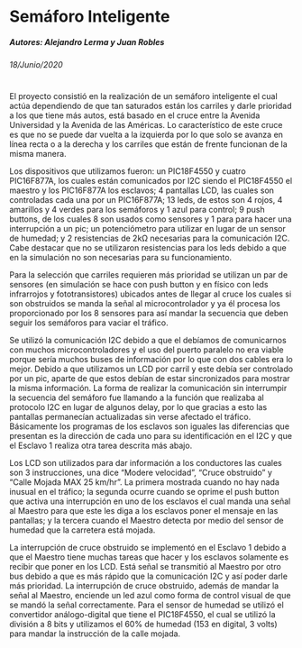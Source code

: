 # Semáforo Inteligente
##### Autores: Alejandro Lerma y Juan Robles
###### 18/Junio/2020 
#
#
El proyecto consistió en la realización de un semáforo inteligente el cual actúa dependiendo de que tan saturados están los carriles y darle prioridad a los que tiene más autos, está basado en el cruce entre la Avenida Universidad y la Avenida de las Américas. Lo característico de este cruce es que no se puede dar vuelta a la izquierda por lo que solo se avanza en línea recta o a la derecha y los carriles que están de frente funcionan de la misma manera.

Los dispositivos que utilizamos fueron: un PIC18F4550 y cuatro PIC16F877A, los cuales están comunicados por I2C siendo el PIC18F4550 el maestro y los PIC16F877A los esclavos; 4 pantallas LCD, las cuales son controladas cada una por un PIC16F877A; 13 leds, de estos son 4 rojos, 4 amarillos y 4 verdes para los semáforos y 1 azul para control; 9 push buttons, de los cuales 8 son usados como sensores y 1 para para hacer una interrupción a un pic; un potenciómetro para utilizar en lugar de un sensor de humedad; y 2 resistencias de 2kΩ necesarias para la comunicación I2C. Cabe destacar que no se utilizaron resistencias para los leds debido a que en la simulación no son necesarias para su funcionamiento.

Para la selección que carriles requieren más prioridad se utilizan un par de sensores (en simulación se hace con push button y en físico con leds infrarrojos y fototransistores) ubicados antes de llegar al cruce los cuales si son obstruidos se manda la señal al microcontrolador y ya él procesa los proporcionado por los 8 sensores para así mandar la secuencia que deben seguir los semáforos para vaciar el tráfico.

Se utilizó la comunicación I2C debido a que el debíamos de comunicarnos con muchos microcontroladores y el uso del puerto paralelo no era viable porque sería muchos buses de información por lo que con dos cables era lo mejor. Debido a que utilizamos un LCD por carril y este debía ser controlado por un pic, aparte de que estos debían de estar sincronizados para mostrar la misma información. La forma de realizar la comunicación sin interrumpir la secuencia del semáforo fue llamando a la función que realizaba al protocolo I2C en lugar de algunos delay, por lo que gracias a esto las pantallas permanecían actualizadas sin verse afectado el tráfico. Básicamente los programas de los esclavos son iguales las diferencias que presentan es la dirección de cada uno para su identificación en el I2C y que el Esclavo 1 realiza otra tarea descrita más abajo.

Los LCD son utilizados para dar información a los conductores las cuales son 3 instrucciones, una dice “Modere velocidad”, “Cruce obstruido” y “Calle Mojada MAX 25 km/hr”. La primera mostrada cuando no hay nada inusual en el tráfico; la segunda ocurre cuando se oprime el push button que activa una interrupción en uno de los esclavos el cual manda una señal al Maestro para que este les diga a los esclavos poner el mensaje en las pantallas; y la tercera cuando el Maestro detecta por medio del sensor de humedad que la carretera está mojada.

La interrupción de cruce obstruido se implementó en el Esclavo 1 debido a que el Maestro tiene muchas tareas que hacer y los esclavos solamente es recibir que poner en los LCD. Está señal se transmitió al Maestro por otro bus debido a que es más rápido que la comunicación I2C y así poder darle más prioridad. La interrupción de cruce obstruido, además de mandar la señal al Maestro, enciende un led azul como forma de control visual de que se mandó la señal correctamente.
Para el sensor de humedad se utilizó el convertidor análogo-digital que tiene el PIC18F4550, el cual se utilizó la división a 8 bits y utilizamos el 60% de humedad (153 en digital, 3 volts) para mandar la instrucción de la calle mojada.

